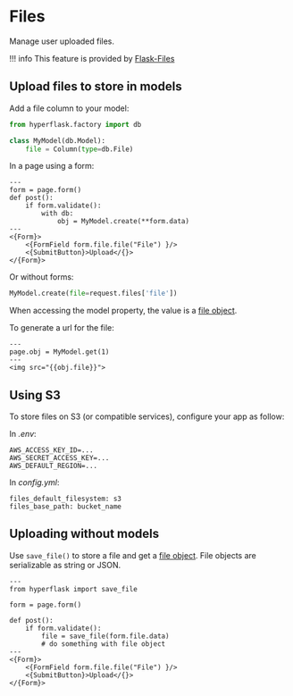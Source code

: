 # Files

Manage user uploaded files.

!!! info
    This feature is provided by [Flask-Files](https://github.com/hyperflask/flask-files)

## Upload files to store in models

Add a file column to your model:

```py
from hyperflask.factory import db

class MyModel(db.Model):
    file = Column(type=db.File)
```

In a page using a form:

```jpy
---
form = page.form()
def post():
    if form.validate():
        with db:
            obj = MyModel.create(**form.data)
---
<{Form}>
    <{FormField form.file.file("File") }/>
    <{SubmitButton}>Upload</{}>
</{Form}>
```

Or without forms:

```py
MyModel.create(file=request.files['file'])
```

When accessing the model property, the value is a [file object](https://github.com/hyperflask/flask-files#file-object).

To generate a url for the file:

```jpy
---
page.obj = MyModel.get(1)
---
<img src="{{obj.file}}">
```

## Using S3

To store files on S3 (or compatible services), configure your app as follow:

In *.env*:

```
AWS_ACCESS_KEY_ID=...
AWS_SECRET_ACCESS_KEY=...
AWS_DEFAULT_REGION=...
```

In *config.yml*:

```
files_default_filesystem: s3
files_base_path: bucket_name
```

## Uploading without models

Use `save_file()` to store a file and get a [file object](https://github.com/hyperflask/flask-files#file-object). File objects are serializable as string or JSON.

```jpy
---
from hyperflask import save_file

form = page.form()

def post():
    if form.validate():
        file = save_file(form.file.data)
        # do something with file object
---
<{Form}>
    <{FormField form.file.file("File") }/>
    <{SubmitButton}>Upload</{}>
</{Form}>
```